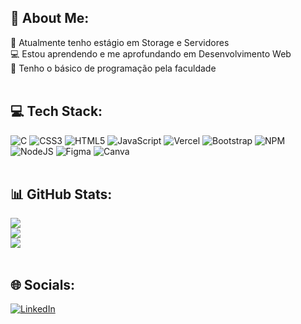 ## 💫 About Me:
💼 Atualmente tenho estágio em Storage e Servidores<br>
💻 Estou aprendendo e me aprofundando em Desenvolvimento Web<br>
📖 Tenho o básico de programação pela faculdade<br>
<br>

## 💻 Tech Stack:
![C](https://img.shields.io/badge/c-%2300599C.svg?style=for-the-badge&logo=c&logoColor=white)
![CSS3](https://img.shields.io/badge/css3-%231572B6.svg?style=for-the-badge&logo=css3&logoColor=white)
![HTML5](https://img.shields.io/badge/html5-%23E34F26.svg?style=for-the-badge&logo=html5&logoColor=white)
![JavaScript](https://img.shields.io/badge/javascript-%23323330.svg?style=for-the-badge&logo=javascript&logoColor=%23F7DF1E)
![Vercel](https://img.shields.io/badge/vercel-%23000000.svg?style=for-the-badge&logo=vercel&logoColor=white)
![Bootstrap](https://img.shields.io/badge/bootstrap-%23563D7C.svg?style=for-the-badge&logo=bootstrap&logoColor=white)
![NPM](https://img.shields.io/badge/NPM-%23000000.svg?style=for-the-badge&logo=npm&logoColor=white)
![NodeJS](https://img.shields.io/badge/node.js-6DA55F?style=for-the-badge&logo=node.js&logoColor=white)
![Figma](https://img.shields.io/badge/figma-%23F24E1E.svg?style=for-the-badge&logo=figma&logoColor=white)
![Canva](https://img.shields.io/badge/Canva-%2300C4CC.svg?style=for-the-badge&logo=Canva&logoColor=white)<br>
<br>

## 📊 GitHub Stats:
![](https://github-readme-stats.vercel.app/api?username=GusNS&theme=monokai&hide_border=false&include_all_commits=false&count_private=false)<br/>
![](https://github-readme-streak-stats.herokuapp.com/?user=GusNS&theme=monokai&hide_border=false)<br/>
![](https://github-readme-stats.vercel.app/api/top-langs/?username=GusNS&theme=monokai&hide_border=false&include_all_commits=false&count_private=false&layout=compact)<br>
<br>

## 🌐 Socials:
[![LinkedIn](https://img.shields.io/badge/LinkedIn-%230077B5.svg?logo=linkedin&logoColor=white)](https://linkedin.com/in/https://www.linkedin.com/in/gustavo-santos-25341b230/)

<!-- Proudly created with GPRM ( https://gprm.itsvg.in ) -->
